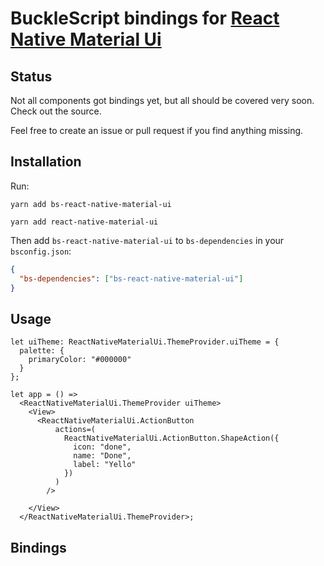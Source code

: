 # BuckleScript bindings for [React Native Material Ui](https://github.com/xotahal/react-native-material-ui)

## Status

Not all components got bindings yet, but all should be covered very soon. Check out the
source.

Feel free to create an issue or pull request if you find anything missing.

## Installation

Run:

`yarn add bs-react-native-material-ui`

`yarn add react-native-material-ui`

Then add `bs-react-native-material-ui` to `bs-dependencies` in your `bsconfig.json`:

```json
{
  "bs-dependencies": ["bs-react-native-material-ui"]
}
```

## Usage

```reason
let uiTheme: ReactNativeMaterialUi.ThemeProvider.uiTheme = {
  palette: {
    primaryColor: "#000000"
  }
};

let app = () =>
  <ReactNativeMaterialUi.ThemeProvider uiTheme>
    <View>
      <ReactNativeMaterialUi.ActionButton
          actions=(
            ReactNativeMaterialUi.ActionButton.ShapeAction({
              icon: "done",
              name: "Done",
              label: "Yello"
            })
          )
        />
        
    </View>
  </ReactNativeMaterialUi.ThemeProvider>;
```

## Bindings

